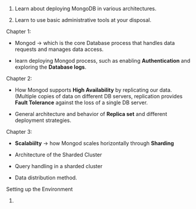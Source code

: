 1. Learn about deploying MongoDB in various architectures.

2. Learn to use basic administrative tools at your disposal.

Chapter 1:
- Mongod -> which is the core Database process that handles data requests and manages data access.

- learn deploying Mongod process, such as enabling **Authentication** and exploring the **Database logs**.

Chapter 2:
- How Mongod supports **High Availability** by replicating our data.
(Multiple copies of data on different DB servers, replication provides **Fault Tolerance** against the loss of a single DB server.

- General architecture and behavior of **Replica set** and different deployment strategies.

Chapter 3:
- **Scalabiilty** -> how Mongod scales horizontally through **Sharding**

- Architecture of the Sharded Cluster

- Query handling in a sharded cluster

- Data distribution method.

Setting up the Environment

1. 
